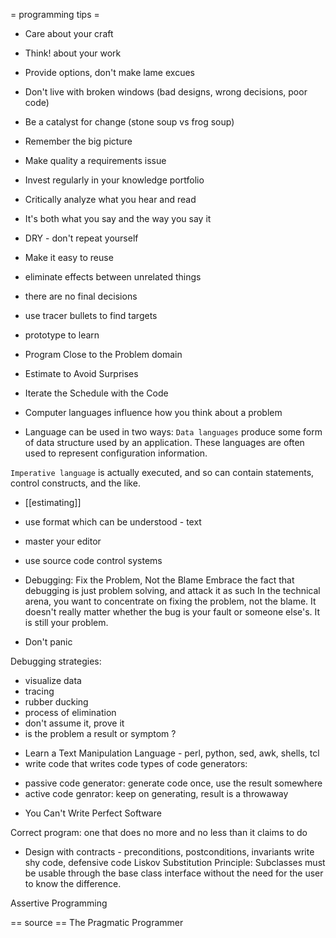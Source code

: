 = programming tips =

* Care about your craft
* Think! about your work
* Provide options, don't make lame excues
* Don't live with broken windows (bad designs, wrong decisions, poor code)
* Be a catalyst for change (stone soup vs frog soup)
* Remember the big picture
* Make quality a requirements issue
* Invest regularly in your knowledge portfolio
* Critically analyze what you hear and read
* It's both what you say and the way you say it
* DRY - don't repeat yourself
* Make it easy to reuse
* eliminate effects between unrelated things
* there are no final decisions
* use tracer bullets to find targets
* prototype to learn
* Program Close to the Problem domain
* Estimate to Avoid Surprises
* Iterate the Schedule with the Code


* Computer languages influence how you think about a problem

* Language can be used in two ways:
`Data languages` produce some form of data structure used by an application. These languages are often used to represent configuration information.

`Imperative language` is actually executed, and so can contain statements, control constructs, and the like.

* [[estimating]]
* use format which can be understood - text
* master your editor
* use source code control systems

* Debugging: Fix the Problem, Not the Blame
Embrace the fact that debugging is just problem solving, and attack it as such
In the technical arena, you want to concentrate on fixing the problem, not the blame.
It doesn't really matter whether the bug is your fault or someone else's. It is still your problem.
- Don't panic

Debugging strategies:
- visualize data
- tracing
- rubber ducking
- process of elimination
- don't assume it, prove it
- is the problem a result or symptom ?

* Learn a Text Manipulation Language - perl, python, sed, awk, shells, tcl
* write code that writes code
types of code generators:
- passive code generator: generate code once, use the result somewhere
- active code genrator: keep on generating, result is a throwaway

* You Can't Write Perfect Software

Correct program: one that does no more and no less than it claims to do

* Design with contracts - preconditions, postconditions, invariants
write shy code, defensive code
Liskov Substitution Principle: Subclasses must be usable through the base class interface without the need for the user to know the difference.

Assertive Programming

== source ==
The Pragmatic Programmer




